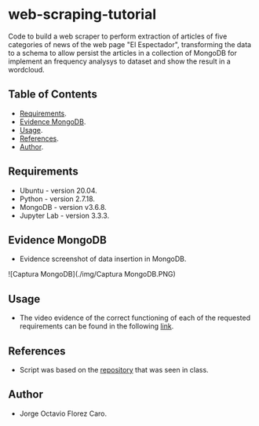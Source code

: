 # web-scraping-tutorial
Code to build a web scraper to perform extraction of articles of five categories of news of the web page "El Espectador", transforming the data to a schema to allow persist the articles in a collection of MongoDB for implement an frequency analysys to dataset and show the result in a wordcloud.


## Table of Contents
 - [Requirements](#requirements).
 - [Evidence MongoDB](#evidence-mongodb).
 - [Usage](#usage).
 - [References](#references).
 - [Author](#author).
 

## Requirements
 - Ubuntu - version 20.04.
 - Python - version 2.7.18.
 - MongoDB - version v3.6.8.
 - Jupyter Lab - version 3.3.3.
 

## Evidence MongoDB
 - Evidence screenshot of data insertion in MongoDB.
 
 ![Captura MongoDB](./img/Captura MongoDB.PNG)
	
	
## Usage
 - The video evidence of the correct functioning of each of the requested requirements can be found in the following [link](https://youtu.be/ay33pjBcgY8).
	
	
## References
 - Script was based on the [repository](https://github.com/bigdata-unbosque/web-scraping-tutorial) that was seen in class.


## Author
 - Jorge Octavio Florez Caro.
